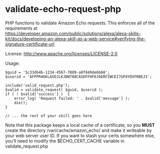 # validate-echo-request-php

PHP functions to validate Amazon Echo requests. This enforces all of the
requirements at
https://developer.amazon.com/public/solutions/alexa/alexa-skills-kit/docs/developing-an-alexa-skill-as-a-web-service#verifying-the-signature-certificate-url

License: http://www.apache.org/licenses/LICENSE-2.0

Usage:

    $guid = '5c33db4b-1234-4567-7889-a8f849de6b68';
    $userid = 'AFPPR46KLASDJLKJDW788CASDFFHF6J6ERFIWCEI7GP4YDXFRBEJI';

    include('valid_request.php');
    $valid = validate_request( $guid, $userid );
    if ( ! $valid['success'] )  {
        error_log( 'Request failed: ' . $valid['message'] );
        die();
    }

    // ... the rest of your skill goes here


Note that this package keeps a local cache of a certificate, so you **MUST**
create the directory /var/cache/amazon_echo/ and make it writeable by
your web server user ID. If you want to stash your certs somewhere else,
you'll need to modify the $ECHO_CERT_CACHE variable in
validate_request.php

